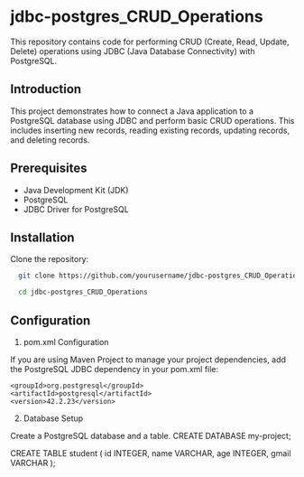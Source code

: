 
# jdbc-postgres_CRUD_Operations

This repository contains code for performing CRUD (Create, Read, Update, Delete) operations using JDBC (Java Database Connectivity) with PostgreSQL.




## Introduction

This project demonstrates how to connect a Java application to a PostgreSQL database using JDBC and perform basic CRUD operations. This includes inserting new records, reading existing records, updating records, and deleting records.


## Prerequisites
* Java Development Kit (JDK)
* PostgreSQL
* JDBC Driver for PostgreSQL
## Installation

Clone the repository:

```bash
  git clone https://github.com/yourusername/jdbc-postgres_CRUD_Operations.git

  cd jdbc-postgres_CRUD_Operations  
```
    
## Configuration
1. pom.xml Configuration

If you are using Maven Project to manage your project dependencies, add the PostgreSQL JDBC dependency in your pom.xml file:

<dependency>

    <groupId>org.postgresql</groupId>
    <artifactId>postgresql</artifactId>
    <version>42.2.23</version>
</dependency>
   
   
2. Database Setup

Create a PostgreSQL database and a table.
CREATE DATABASE my-project;

CREATE TABLE student (
    id INTEGER,
    name VARCHAR,
    age INTEGER,
    gmail VARCHAR
);
